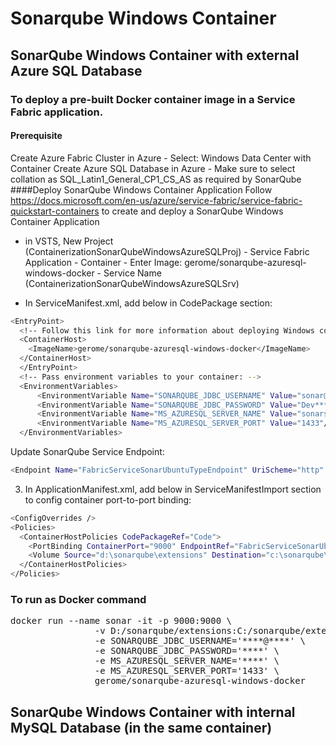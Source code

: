 # Sonarqube Windows Container
## SonarQube Windows Container with external Azure SQL Database

### To deploy a pre-built Docker container image in a Service Fabric application.
#### Prerequisite
Create Azure Fabric Cluster in Azure - Select: Windows Data Center with Container
Create Azure SQL Database in Azure - Make sure to select  collation as SQL_Latin1_General_CP1_CS_AS as required by SonarQube
####Deploy SonarQube Windows Container Application
Follow https://docs.microsoft.com/en-us/azure/service-fabric/service-fabric-quickstart-containers to create and deploy a SonarQube Windows Container Application

* in VSTS, New Project (ContainerizationSonarQubeWindowsAzureSQLProj) - Service Fabric Application - Container - Enter Image:  gerome/sonarqube-azuresql-windows-docker - Service Name (ContainerizationSonarQubeWindowsAzureSQLSrv)

* In ServiceManifest.xml, add below in CodePackage section:
```bash
<EntryPoint>
  <!-- Follow this link for more information about deploying Windows containers to Service Fabric: https://aka.ms/sfguestcontainers -->
  <ContainerHost>
    <ImageName>gerome/sonarqube-azuresql-windows-docker</ImageName>
  </ContainerHost>
  </EntryPoint>
  <!-- Pass environment variables to your container: -->
  <EnvironmentVariables>
      <EnvironmentVariable Name="SONARQUBE_JDBC_USERNAME" Value="sonar@sonarserver3"/>
      <EnvironmentVariable Name="SONARQUBE_JDBC_PASSWORD" Value="Dev***123***"/>
      <EnvironmentVariable Name="MS_AZURESQL_SERVER_NAME" Value="sonarserver3.database.windows.net"/>
      <EnvironmentVariable Name="MS_AZURESQL_SERVER_PORT" Value="1433"/>
  </EnvironmentVariables>
```
Update SonarQube Service Endpoint:
```bash
<Endpoint Name="FabricServiceSonarUbuntuTypeEndpoint" UriScheme="http" Port="9000" Protocol="http"/>
```
3. In ApplicationManifest.xml, add below in ServiceManifestImport section to config container port-to-port binding:
```bash
<ConfigOverrides />
<Policies>
  <ContainerHostPolicies CodePackageRef="Code">
    <PortBinding ContainerPort="9000" EndpointRef="FabricServiceSonarUbuntuTypeEndpoint"/>
    <Volume Source="d:\sonarqube\extensions" Destination="c:\sonarqube\extensions" IsReadOnly="false"> </Volume>
  </ContainerHostPolicies>
</Policies>
```

### To run as Docker command
<pre>docker run --name sonar -it -p 9000:9000 \
                -v D:/sonarqube/extensions:C:/sonarqube/extensions \
                -e SONARQUBE_JDBC_USERNAME='****@****' \
                -e SONARQUBE_JDBC_PASSWORD='****' \
                -e MS_AZURESQL_SERVER_NAME='****' \
                -e MS_AZURESQL_SERVER_PORT='1433' \
                gerome/sonarqube-azuresql-windows-docker</pre>

## SonarQube Windows Container with internal MySQL Database (in the same container)
